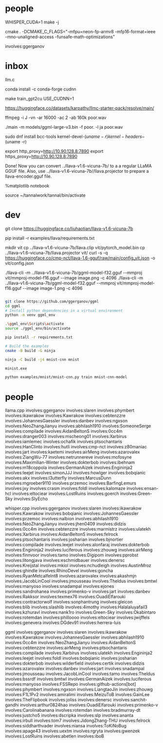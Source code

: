 

# people

WHISPER_CUDA=1 make -j 

cmake . -DCMAKE_C_FLAGS="-mfpu=neon-fp-armv8 -mfp16-format=ieee -mno-unaligned-access -funsafe-math-optimizations"

involves:ggerganov


# inbox

llm.c

conda install -c conda-forge cudnn

make train_gpt2cu USE_CUDNN=1

https://huggingface.co/datasets/karpathy/llmc-starter-pack/resolve/main/

ffmpeg -i J -vn -ar 16000 -ac 2 -ab 160k poor.wav

./main -m models/ggml-large-v3.bin -f poor. -l ja poor.wav


sudo dnf install bcc-tools kernel-devel-$(uname -r) kernel-headers-$(uname -r)

export http_proxy=http://10.90.128.8:7890
export https_proxy=http://10.90.128.8:7890

Done!
Now you can convert ../llava-v1.6-vicuna-7b/ to a a regular LLaMA GGUF file.
Also, use ../llava-v1.6-vicuna-7b//llava.projector to prepare a llava-encoder.gguf file.

%matplotlib notebook

source ~/tannalwork/tannal/bin/activate

# dev

git clone https://huggingface.co/liuhaotian/llava-v1.6-vicuna-7b

pip install -r examples/llava/requirements.txt



mkdir vit
cp ../llava-v1.6-vicuna-7b/llava.clip vit/pytorch_model.bin
cp ../llava-v1.6-vicuna-7b/llava.projector vit/
curl -s -q https://huggingface.co/cmp-nct/llava-1.6-gguf/raw/main/config_vit.json -o vit/config.json


./llava-cli -m ../llava-v1.6-vicuna-7b/ggml-model-f32.gguf --mmproj vit/mmproj-model-f16.gguf --image image.png -c 4096
./llava-cli -m ../llava-v1.6-vicuna-7b/ggml-model-f32.gguf --mmproj vit/mmproj-model-f16.gguf --image image-1.png -c 4096


```bash

git clone https://github.com/ggerganov/ggml
cd ggml
# Install python dependencies in a virtual environment
python -m venv ggml_env

.\ggml_env\Scripts\activate
source ./ggml_env/bin/activate

pip install -r requirements.txt

# Build the examples
cmake -B build -G ninja

ninja -C build -j4 mnist-cnn mnist

minist.exe

python examples/mnist/mnist-cnn.py train mnist-cnn-model

```


# people

llama.cpp
involves:ggerganov
involves:slaren
involves:phymbert
involves:ikawrakow
involves:Kawrakow
involves:cebtenzzre
involves:JohannesGaessler
involves:danbev
involves:ngxson
involves:NeoZhangJianyu
involves:abhilash1910
involves:SomeoneSerge
involves:compilade
involves:AidanBeltonS
involves:0cc4m
involves:dranger003
involves:mscheong01
involves:Xarbirus
involves:iamlemec
involves:ochafik
involves:ptsochantaris
involves:HanClinto
involves:hutli
involves:cmp-nct
involves:z80maniac
involves:jart
involves:kaetemi
involves:airMeng
involves:azarovalex
involves:ZiangWu-77
involves:netrunnereve
involves:mofosyne
involves:Maximilian-Winter
involves:dokterbob
involves:ibehnam
involves:m18coppola
involves:GermanAizek
involves:Engininja2
involves:leejet
involves:simonJJJ
involves:howlger
involves:bobqianic
involves:akx
involves:l3utterfly
involves:MarcusDunn
involves:mgroeber9110
involves:przemoc
involves:BarfingLemurs
involves:jxy
involves:crasm
involves:foldl
involves:kalomaze
involves:ensan-hcl
involves:eltociear
involves:LostRuins
involves:goerch
involves:Green-Sky
involves:SlyEcho



whisper.cpp
involves:ggerganov
involves:slaren
involves:ikawrakow
involves:Kawrakow
involves:bobqianic
involves:JohannesGaessler
involves:przemoc
involves:nalbion
involves:abhilash1910
involves:NeoZhangJianyu
involves:jhen0409
involves:didzis
involves:0cc4m
involves:cebtenzzre
involves:marmistrz
involves:ulatekh
involves:Xarbirus
involves:AidanBeltonS
involves:felrock
involves:ptsochantaris
involves:josharian
involves:bjnortier
involves:compilade
involves:leejet
involves:alonfaraj
involves:dokterbob
involves:Engininja2
involves:luciferous
involves:zhouwg
involves:airMeng
involves:finnvoor
involves:tamo
involves:Digipom
involves:pprobst
involves:litongjava
involves:eschmidbauer
involves:denersc
involves:Kreijstal
involves:mkiol
involves:nchudleigh
involves:AustinMroz
involves:ghindle
involves:RhinoDevel
involves:goncha
involves:RyanMetcalfeInt8
involves:azarovalex
involves:akashmjn
involves:JacobLinCool
involves:jmousseau
involves:Theldus
involves:bmtwl
involves:manyoso
involves:snadampal
involves:ejones
involves:sandrohanea
involves:primenko-v
involves:jart
involves:danbev
involves:Rakksor
involves:texmex76
involves:OuadiElfarouki
involves:contractorwolf
involves:sonphantrung
involves:gleicon
involves:blib
involves:slashlib
involves:4imothy
involves:Halalaluyafail3
involves:kzhuravl
involves:nank1ro
involves:Green-Sky
involves:Okabintaro
involves:rotemdan
involves:philloooo
involves:eltociear
involves:jwijffels
involves:genevera
involves:DGdev91
involves:herrera-luis



ggml
involves:ggerganov
involves:slaren
involves:ikawrakow
involves:Kawrakow
involves:JohannesGaessler
involves:abhilash1910
involves:0cc4m
involves:NeoZhangJianyu
involves:AidanBeltonS
involves:cebtenzzre
involves:airMeng
involves:ptsochantaris
involves:compilade
involves:Xarbirus
involves:ulatekh
involves:Engininja2
involves:leejet
involves:foldl
involves:bobqianic
involves:josharian
involves:dokterbob
involves:wilderfield
involves:certik
involves:didzis
involves:azarovalex
involves:danbev
involves:jart
involves:snadampal
involves:jmousseau
involves:JacobLinCool
involves:tamo
involves:Theldus
involves:bssrdf
involves:bmtwl
involves:GermanAizek
involves:luciferous
involves:manyoso
involves:FSSRepo
involves:github-actions[bot]
involves:phymbert
involves:ngxson
involves:LiangtaoJin
involves:zhouwg
involves:F1L1Pv2
involves:amiralimi
involves:MeizuToB
involves:GainLee
involves:TheFlipbook
involves:joliss
involves:denersc
involves:sanchit-gandhi
involves:arthur0824hao
involves:OuadiElfarouki
involves:primenko-v
involves:Carolinabanana
involves:rotemdan
involves:bradmurray-dt
involves:justcho5
involves:dscripka
involves:slp
involves:ananta
involves:irbull
involves:tom7
involves:JidongZhang-THU
involves:felrock
involves:siddharthvader
involves:niansa
involves:ToKiNoBug
involves:apage43
involves:uextm
involves:rgryta
involves:gwenzek
involves:LostRuins
involves:abetlen
involves:iboB
